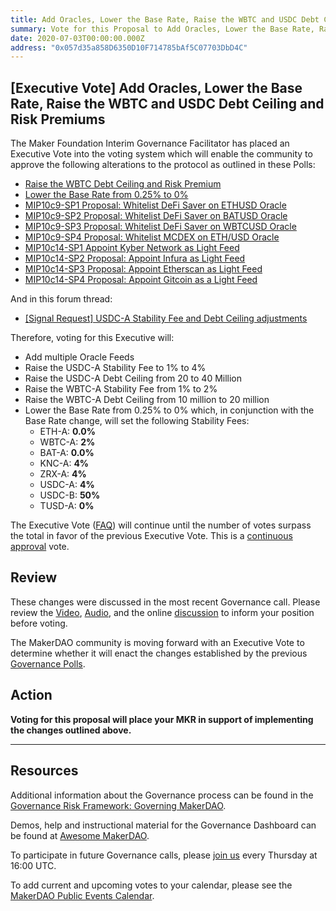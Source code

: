 ```yaml
---
title: Add Oracles, Lower the Base Rate, Raise the WBTC and USDC Debt Ceiling and Risk Premiums
summary: Vote for this Proposal to Add Oracles, Lower the Base Rate, Raise the WBTC and USDC Debt Ceiling and Risk Premiums
date: 2020-07-03T00:00:00.000Z
address: "0x057d35a858D6350D10F714785bAf5C07703DbD4C"
---
```

## [Executive Vote] Add Oracles, Lower the Base Rate, Raise the WBTC and USDC Debt Ceiling and Risk Premiums

The Maker Foundation Interim Governance Facilitator has placed an Executive Vote into the voting system which will enable the community to approve the following alterations to the protocol as outlined in these Polls:

- [Raise the WBTC Debt Ceiling and Risk Premium](https://vote.makerdao.com/polling-proposal/qmzbjhbvompj77ud2yw3f1zatxgitt72q7cukx3mqtath9)
- [Lower the Base Rate from 0.25% to 0%](https://vote.makerdao.com/polling-proposal/qmtsig9y1zmfwb2eg62mbydqdjh12ftsdoyc9qc1kamkwu)
- [MIP10c9-SP1 Proposal: Whitelist DeFi Saver on ETHUSD Oracle](https://vote.makerdao.com/polling-proposal/qmscvakatc3gwhtn7ouhags7een8vynez9eazdringlyqs)
- [MIP10c9-SP2 Proposal: Whitelist DeFi Saver on BATUSD Oracle](https://vote.makerdao.com/polling-proposal/qmnjvvw9h23l48yxew1ehqwfeso4kafwilrfhycoxhgc14)
- [MIP10c9-SP3 Proposal: Whitelist DeFi Saver on WBTCUSD Oracle](https://vote.makerdao.com/polling-proposal/qmry7yogtnipce9kywjr4vmixk68aluefpuoqqmx7wzbcn)
- [MIP10c9-SP4 Proposal: Whitelist MCDEX on ETH/USD Oracle](https://vote.makerdao.com/polling-proposal/qmuajcxpbqahsx32xsakpmswgedaw6muvpjguycdqkcylv)
- [MIP10c14-SP1 Appoint Kyber Network as Light Feed](https://vote.makerdao.com/polling-proposal/qmaq4mksui8wnmxqdudj1lweezk1gzx99vaoudsztsmyfk)
- [MIP10c14-SP2 Proposal: Appoint Infura as Light Feed](https://vote.makerdao.com/polling-proposal/qmratquzjbjmevw6eonbyfo1thms8nqdjgcmu2nrbza11c)
- [MIP10c14-SP3 Proposal: Appoint Etherscan as Light Feed](https://vote.makerdao.com/polling-proposal/qmty4p3lvezvnucmfcr5byacmmxvxq1kadf6zr1n47kcnu)
- [MIP10c14-SP4 Proposal: Appoint Gitcoin as a Light Feed](https://vote.makerdao.com/polling-proposal/qmpstgclb4lnlptwuufhyyxsh1rdah4mayxdyctfxbpmhk)

And in this forum thread:

- [[Signal Request] USDC-A Stability Fee and Debt Ceiling adjustments](https://forum.makerdao.com/t/3020)

Therefore, voting for this Executive will:

- Add multiple Oracle Feeds
- Raise the USDC-A Stability Fee to 1% to 4%
- Raise the USDC-A Debt Ceiling from 20 to 40 Million
- Raise the WBTC-A Stability Fee from 1% to 2%
- Raise the WBTC-A Debt Ceiling from 10 million to 20 million
- Lower the Base Rate from 0.25% to 0% which, in conjunction with the Base Rate change, will set the following Stability Fees:
  - ETH-A: **0.0%**
  - WBTC-A: **2%**
  - BAT-A: **0.0%**
  - KNC-A: **4%**
  - ZRX-A: **4%**
  - USDC-A: **4%**
  - USDC-B: **50%**
  - TUSD-A: **0%**

The Executive Vote ([FAQ](https://community-development.makerdao.com/makerdao-mcd-faqs/faqs#governance)) will continue until the number of votes surpass the total in favor of the previous Executive Vote. This is a [continuous approval](https://community-development.makerdao.com/makerdao-mcd-faqs/faqs/governance#what-is-continuous-approval-voting) vote.

## Review

These changes were discussed in the most recent Governance call. Please review the [Video](https://www.youtube.com/playlist?list=PLLzkWCj8ywWNq5-90-Id6VPSsrk4OWVan), [Audio](https://soundcloud.com/makerdao/sets/governance-calls), and the online [discussion](https://forum.makerdao.com/c/governance) to inform your position before voting.

The MakerDAO community is moving forward with an Executive Vote to determine whether it will enact the changes established by the previous [Governance Polls](https://vote.makerdao.com/polling).

## Action

**Voting for this proposal will place your MKR in support of implementing the changes outlined above.**

---

## Resources

Additional information about the Governance process can be found in the [Governance Risk Framework: Governing MakerDAO](https://community-development.makerdao.com/governance/governance-risk-framework).

Demos, help and instructional material for the Governance Dashboard can be found at [Awesome MakerDAO](https://awesome.makerdao.com/#voting).

To participate in future Governance calls, please [join us](https://community-development.makerdao.com/governance/governance-and-risk-meetings) every Thursday at 16:00 UTC.

To add current and upcoming votes to your calendar, please see the [MakerDAO Public Events Calendar](https://calendar.google.com/calendar/embed?src=makerdao.com_3efhm2ghipksegl009ktniomdk%40group.calendar.google.com&amp;ctz=America%2FLos_Angeles).